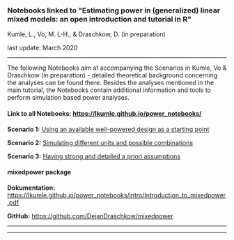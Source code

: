 ### Notebooks linked to "Estimating power in (generalized) linear mixed models: an open introduction and tutorial in R"  

Kumle, L., Vo, M. L-H., & Draschkow, D. (in preparation) 

last update: March 2020

***


The following Notebooks aim at accompanying the Scenarios in Kumle, Vo & Draschkow (in preparation) - detailed theoretical background concerning the analyses can be found there. Besides the analyses mentioned in the main tutorial, the Notebooks contain additional information and tools to perform simulation based power analyses. 

#### Link to all Notebooks:  https://lkumle.github.io/power_notebooks/

**Scenario 1:** [Using an available well-powered design as a starting point
](https://lkumle.github.io/power_notebooks/Scenario1_notebook.html)

**Scenario 2:** [Simulating different units and possible combinations](https://lkumle.github.io/power_notebooks/Scenario2_notebook.html)

**Scenario 3:** [Having strong and detailed a priori assumptions](https://lkumle.github.io/power_notebooks/Scenario3_notebook.html)


#### mixedpower package

**Dokumentation:** https://lkumle.github.io/power_notebooks/intro/Introduction_to_mixedpower.pdf

**GitHub:** https://github.com/DejanDraschkow/mixedpower

***
***




